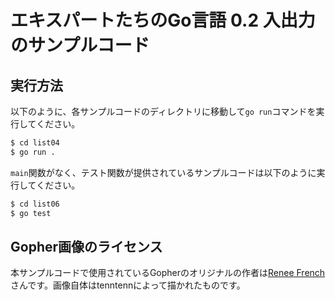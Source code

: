 # エキスパートたちのGo言語 0.2 入出力のサンプルコード

## 実行方法

以下のように、各サンプルコードのディレクトリに移動して`go run`コマンドを実行してください。

```sh
$ cd list04
$ go run .
```

`main`関数がなく、テスト関数が提供されているサンプルコードは以下のように実行してください。

```sh
$ cd list06
$ go test
```

## Gopher画像のライセンス

本サンプルコードで使用されているGopherのオリジナルの作者は[Renee French](http://reneefrench.blogspot.com/)さんです。画像自体はtenntennによって描かれたものです。
